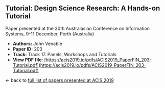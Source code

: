 ## Tutorial: Design Science Research: A Hands-on Tutorial

Paper presented at the 30th Australasian Conference on Information Systems, 9-11 December, Perth (Australia)
- **Authors:** John Venable
- **Paper ID:** 203
- **Track:** Track 17. Panels, Workshops and Tutorials
- **View PDF file**: [https://acis2019.io/pdfs/ACIS2019_PaperFIN_203-Tutorial.pdf](https://acis2019.io/pdfs/ACIS2019_PaperFIN_203-Tutorial.pdf)

&larr; back to [full list of papers presented at ACIS 2019](https://acis2019.io/)